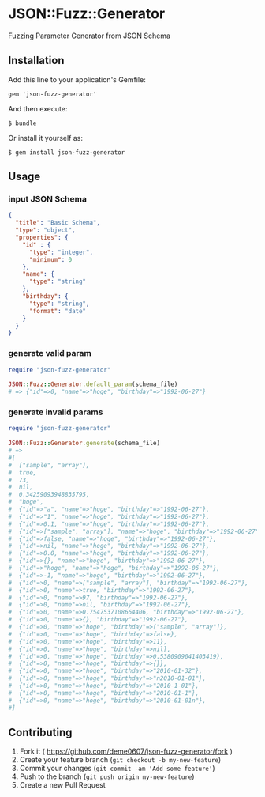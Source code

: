 # JSON::Fuzz::Generator

Fuzzing Parameter Generator from JSON Schema

## Installation

Add this line to your application's Gemfile:

    gem 'json-fuzz-generator'

And then execute:

    $ bundle

Or install it yourself as:

    $ gem install json-fuzz-generator

## Usage

### input JSON Schema

```json:input_schema.json
{
  "title": "Basic Schema",
  "type": "object",
  "properties": {
    "id" : {
      "type": "integer",
      "minimum": 0
    },
    "name": {
      "type": "string"
    },
    "birthday": {
      "type": "string",
      "format": "date"
    }
  }
}
```
### generate valid param

```ruby
require "json-fuzz-generator"
 
JSON::Fuzz::Generator.default_param(schema_file)
# => {"id"=>0, "name"=>"hoge", "birthday"=>"1992-06-27"}
```
### generate invalid params

```ruby
require "json-fuzz-generator"
 
JSON::Fuzz::Generator.generate(schema_file)
# => 
#[
#  ["sample", "array"],
#  true,
#  73,
#  nil,
#  0.34259093948835795,
#  "hoge",
#  {"id"=>"a", "name"=>"hoge", "birthday"=>"1992-06-27"},
#  {"id"=>"1", "name"=>"hoge", "birthday"=>"1992-06-27"},
#  {"id"=>0.1, "name"=>"hoge", "birthday"=>"1992-06-27"},
#  {"id"=>["sample", "array"], "name"=>"hoge", "birthday"=>"1992-06-27"},
#  {"id"=>false, "name"=>"hoge", "birthday"=>"1992-06-27"},
#  {"id"=>nil, "name"=>"hoge", "birthday"=>"1992-06-27"},
#  {"id"=>0.0, "name"=>"hoge", "birthday"=>"1992-06-27"},
#  {"id"=>{}, "name"=>"hoge", "birthday"=>"1992-06-27"},
#  {"id"=>"hoge", "name"=>"hoge", "birthday"=>"1992-06-27"},
#  {"id"=>-1, "name"=>"hoge", "birthday"=>"1992-06-27"},
#  {"id"=>0, "name"=>["sample", "array"], "birthday"=>"1992-06-27"},
#  {"id"=>0, "name"=>true, "birthday"=>"1992-06-27"},
#  {"id"=>0, "name"=>97, "birthday"=>"1992-06-27"},
#  {"id"=>0, "name"=>nil, "birthday"=>"1992-06-27"},
#  {"id"=>0, "name"=>0.7547537108664406, "birthday"=>"1992-06-27"},
#  {"id"=>0, "name"=>{}, "birthday"=>"1992-06-27"},
#  {"id"=>0, "name"=>"hoge", "birthday"=>["sample", "array"]},
#  {"id"=>0, "name"=>"hoge", "birthday"=>false},
#  {"id"=>0, "name"=>"hoge", "birthday"=>11},
#  {"id"=>0, "name"=>"hoge", "birthday"=>nil},
#  {"id"=>0, "name"=>"hoge", "birthday"=>0.5380909041403419},
#  {"id"=>0, "name"=>"hoge", "birthday"=>{}},
#  {"id"=>0, "name"=>"hoge", "birthday"=>"2010-01-32"},
#  {"id"=>0, "name"=>"hoge", "birthday"=>"n2010-01-01"},
#  {"id"=>0, "name"=>"hoge", "birthday"=>"2010-1-01"},
#  {"id"=>0, "name"=>"hoge", "birthday"=>"2010-01-1"},
#  {"id"=>0, "name"=>"hoge", "birthday"=>"2010-01-01n"},
#]
```

## Contributing

1. Fork it ( https://github.com/deme0607/json-fuzz-generator/fork )
2. Create your feature branch (`git checkout -b my-new-feature`)
3. Commit your changes (`git commit -am 'Add some feature'`)
4. Push to the branch (`git push origin my-new-feature`)
5. Create a new Pull Request
